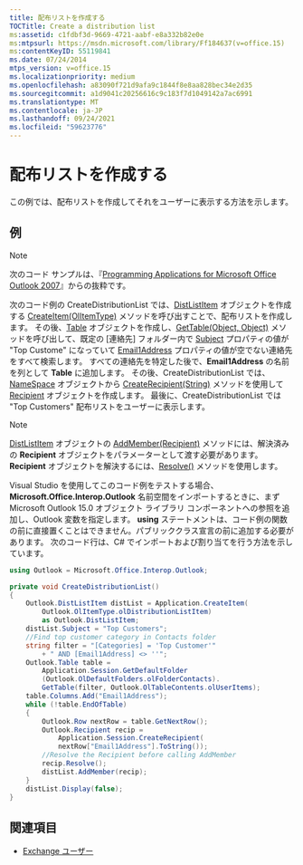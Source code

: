 ```yaml
---
title: 配布リストを作成する
TOCTitle: Create a distribution list
ms:assetid: c1fdbf3d-9669-4721-aabf-e8a332b82e0e
ms:mtpsurl: https://msdn.microsoft.com/library/Ff184637(v=office.15)
ms:contentKeyID: 55119841
ms.date: 07/24/2014
mtps_version: v=office.15
ms.localizationpriority: medium
ms.openlocfilehash: a83090f721d9afa9c1844f8e8aa828bec34e2d35
ms.sourcegitcommit: a1d9041c20256616c9c183f7d1049142a7ac6991
ms.translationtype: MT
ms.contentlocale: ja-JP
ms.lasthandoff: 09/24/2021
ms.locfileid: "59623776"
---
```

# <a name="create-a-distribution-list"></a>配布リストを作成する

この例では、配布リストを作成してそれをユーザーに表示する方法を示します。

## <a name="example"></a>例

> [!NOTE] 
> 次のコード サンプルは、『[Programming Applications for Microsoft Office Outlook 2007](https://www.amazon.com/gp/product/0735622493?ie=UTF8&tag=msmsdn-20&linkCode=as2&camp=1789&creative=9325&creativeASIN=0735622493)』からの抜粋です。


次のコード例の CreateDistributionList では、[DistListItem](https://msdn.microsoft.com/library/bb645382\(v=office.15\)) オブジェクトを作成する [CreateItem(OlItemType)](https://msdn.microsoft.com/library/bb610587\(v=office.15\)) メソッドを呼び出すことで、配布リストを作成します。 その後、[Table](https://msdn.microsoft.com/library/bb652856\(v=office.15\)) オブジェクトを作成し、[GetTable(Object, Object)](https://msdn.microsoft.com/library/bb612189\(v=office.15\)) メソッドを呼び出して、既定の [連絡先] フォルダー内で [Subject](https://msdn.microsoft.com/library/bb624088\(v=office.15\)) プロパティの値が "Top Custome" になっていて [Email1Address](https://msdn.microsoft.com/library/bb609902\(v=office.15\)) プロパティの値が空でない連絡先をすべて検索します。 すべての連絡先を特定した後で、**Email1Address** の名前を列として **Table** に追加します。 その後、CreateDistributionList では、[NameSpace](https://msdn.microsoft.com/library/bb645857\(v=office.15\)) オブジェクトから [CreateRecipient(String)](https://msdn.microsoft.com/library/bb609962\(v=office.15\)) メソッドを使用して [Recipient](https://msdn.microsoft.com/library/bb624370\(v=office.15\)) オブジェクトを作成します。 最後に、CreateDistributionList では "Top Customers" 配布リストをユーザーに表示します。

> [!NOTE] 
> [DistListItem](https://msdn.microsoft.com/library/bb645382(v=office.15)) オブジェクトの [AddMember(Recipient)](https://msdn.microsoft.com/library/bb612290(v=office.15)) メソッドには、解決済みの **Recipient** オブジェクトをパラメーターとして渡す必要があります。 **Recipient** オブジェクトを解決するには、[Resolve()](https://msdn.microsoft.com/library/bb624165(v=office.15)) メソッドを使用します。

Visual Studio を使用してこのコード例をテストする場合、**Microsoft.Office.Interop.Outlook** 名前空間をインポートするときに、まず Microsoft Outlook 15.0 オブジェクト ライブラリ コンポーネントへの参照を追加し、Outlook 変数を指定します。 **using** ステートメントは、コード例の関数の前に直接置くことはできません。パブリッククラス宣言の前に追加する必要があります。 次のコード行は、C\# でインポートおよび割り当てを行う方法を示しています。

```csharp
using Outlook = Microsoft.Office.Interop.Outlook;
```


```csharp
private void CreateDistributionList()
{
    Outlook.DistListItem distList = Application.CreateItem(
        Outlook.OlItemType.olDistributionListItem)
        as Outlook.DistListItem;
    distList.Subject = "Top Customers";
    //Find top customer category in Contacts folder
    string filter = "[Categories] = 'Top Customer'"
        + " AND [Email1Address] <> ''";
    Outlook.Table table =
        Application.Session.GetDefaultFolder
        (Outlook.OlDefaultFolders.olFolderContacts).
        GetTable(filter, Outlook.OlTableContents.olUserItems);
    table.Columns.Add("Email1Address");
    while (!table.EndOfTable)
    {
        Outlook.Row nextRow = table.GetNextRow();
        Outlook.Recipient recip =
            Application.Session.CreateRecipient(
            nextRow["Email1Address"].ToString());
        //Resolve the Recipient before calling AddMember
        recip.Resolve();
        distList.AddMember(recip);
    }
    distList.Display(false);
}
```

## <a name="see-also"></a>関連項目

- [Exchange ユーザー](exchange-users.md)

